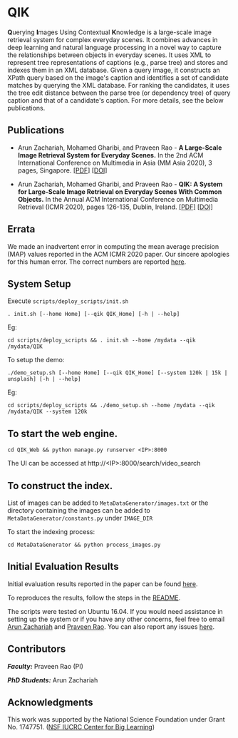 # QIK
**Q**uerying **I**mages Using Contextual **K**nowledge is a large-scale image retrieval system for complex everyday scenes. It combines advances in deep learning and natural language processing in a novel way to capture the relationships between objects in everyday scenes. It uses XML to represent tree representations of captions (e.g., parse tree) and stores and indexes them in an XML database. Given a query image, it constructs an XPath query based on the image's caption and identifies a set of candidate matches by querying the XML database. For ranking the candidates, it uses the tree edit distance between the parse tree (or dependency tree) of query caption and that of a candidate's caption. For more details, see the below publications.

## Publications
* Arun Zachariah, Mohamed Gharibi, and Praveen Rao - **A Large-Scale Image Retrieval System for Everyday Scenes.** In the 2nd ACM International Conference on  Multimedia in Asia (MM Asia 2020), 3 pages, Singapore. [[PDF]](https://drive.google.com/file/d/1SC9g9P0dd6SKN4woumy_EYY4KAR5Ak7S/view) [[DOI]](https://doi.org/10.1145/3444685.3446253)

* Arun Zachariah, Mohamed Gharibi, and Praveen Rao - **QIK: A System for Large-Scale Image Retrieval on Everyday Scenes With Common Objects.** In the Annual ACM International Conference on Multimedia Retrieval (ICMR 2020), pages 126-135, Dublin, Ireland. [[PDF]](https://drive.google.com/file/d/1hcqZRtRFHK2eC39D8p2j-pCbl2CgVsvl/view) [[DOI]](https://doi.org/10.1145/3372278.3390682)



## Errata
We made an inadvertent error in computing the mean average precision (MAP) values reported in the ACM ICMR 2020 paper. Our sincere apologies for this human error. The correct numbers are reported [here](https://github.com/MU-Data-Science/QIK/tree/master/QIK_Evaluation#results).

## System Setup

Execute `scripts/deploy_scripts/init.sh`

```
. init.sh [--home Home] [--qik QIK_Home] [-h | --help]
```
Eg:
```
cd scripts/deploy_scripts && . init.sh --home /mydata --qik /mydata/QIK
```

To setup the demo:

```
./demo_setup.sh [--home Home] [--qik QIK_Home] [--system 120k | 15k | unsplash] [-h | --help]
```
Eg:
```
cd scripts/deploy_scripts && ./demo_setup.sh --home /mydata --qik /mydata/QIK --system 120k
```

## To start the web engine.
```
cd QIK_Web && python manage.py runserver <IP>:8000
```

The UI can be accessed at http://\<IP\>:8000/search/video_search

## To construct the index.
List of images can be added to `MetaDataGenerator/images.txt` or the directory containing the images can be added to `MetaDataGenerator/constants.py` under `IMAGE_DIR`

To start the indexing process:
```
cd MetaDataGenerator && python process_images.py
```

## Initial Evaluation Results
Initial evaluation results reported in the paper can be found [here](Documents/QIK_ICMR_Eval_Final.xlsx).

To reproduces the results, follow the steps in the [README](QIK_Evaluation/README.md).

The scripts were tested on Ubuntu 16.04. If you would need assistance in setting up the system or if you have any other concerns, feel free to email [Arun Zachariah](mailto:azachariah@mail.missouri.edu) and [Praveen Rao](mailto:praveen.rao@missouri.edu). You can also report any issues [here](https://github.com/MU-Data-Science/QIK/issues).


## Contributors

***Faculty:*** Praveen Rao (PI)

***PhD Students:*** Arun Zachariah

## Acknowledgments
This work was supported by the National Science Foundation under Grant No. 1747751. ([NSF IUCRC Center for Big Learning](http://nsfcbl.org))
